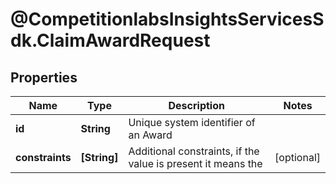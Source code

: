 # @CompetitionlabsInsightsServicesSdk.ClaimAwardRequest

## Properties

Name | Type | Description | Notes
------------ | ------------- | ------------- | -------------
**id** | **String** | Unique system identifier of an Award | 
**constraints** | **[String]** | Additional constraints, if the value is present it means the | [optional] 


